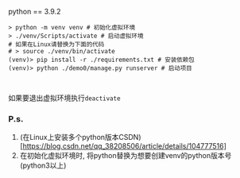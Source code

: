 python == 3.9.2

```shell
> python -m venv venv # 初始化虚拟环境
> ./venv/Scripts/activate # 启动虚拟环境
# 如果在Linux请替换为下面的代码
# > source ./venv/bin/activate
(venv)> pip install -r ./requirements.txt # 安装依赖包
(venv)> python ./demo0/manage.py runserver # 启动项目



```

如果要退出虚拟环境执行`deactivate`

### P.s. 
1. (在Linux上安装多个python版本CSDN)[https://blog.csdn.net/qq_38208506/article/details/104777516]
2. 在初始化虚拟环境时, 将python替换为想要创建venv的python版本号(python3以上)


